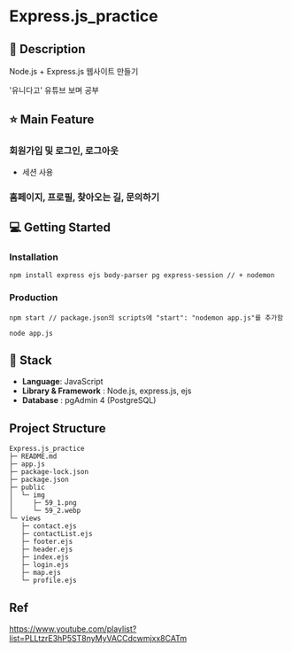 # Express.js_practice


## 📖 Description
Node.js + Express.js 웹사이트 만들기     

'유니다고' 유튜브 보며 공부

## ⭐ Main Feature
### 회원가입 및 로그인, 로그아웃
- 세션 사용

### 홈페이지, 프로필, 찾아오는 길, 문의하기

## 💻 Getting Started
### Installation
```
npm install express ejs body-parser pg express-session // + nodemon
```
### Production
```
npm start // package.json의 scripts에 "start": "nodemon app.js"를 추가함
```
```
node app.js
```

## 🔧 Stack
- **Language**: JavaScript
- **Library & Framework** : Node.js, express.js, ejs
- **Database** : pgAdmin 4 (PostgreSQL)
<!-- - **Deploy**: AWS EC2 -->

## Project Structure
```
Express.js_practice
├─ README.md
├─ app.js
├─ package-lock.json
├─ package.json
├─ public
│  └─ img
│     ├─ 59_1.png
│     └─ 59_2.webp
└─ views
   ├─ contact.ejs
   ├─ contactList.ejs
   ├─ footer.ejs
   ├─ header.ejs
   ├─ index.ejs
   ├─ login.ejs
   ├─ map.ejs
   └─ profile.ejs

```

## Ref
https://www.youtube.com/playlist?list=PLLtzrE3hP5ST8nyMyVACCdcwmjxx8CATm

